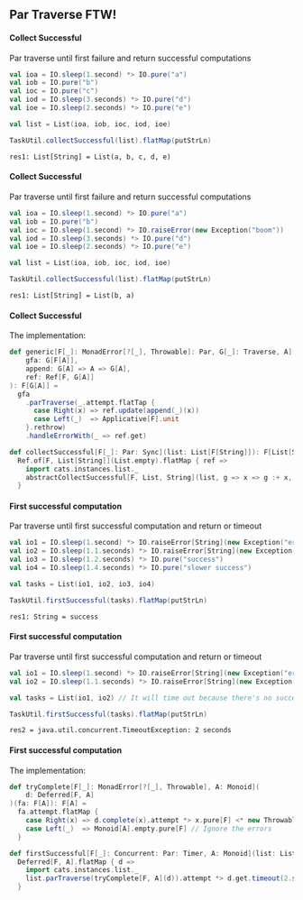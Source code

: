 ## Par Traverse FTW!

#### Collect Successful

Par traverse until first failure and return successful computations

```scala
val ioa = IO.sleep(1.second) *> IO.pure("a")
val iob = IO.pure("b")
val ioc = IO.pure("c")
val iod = IO.sleep(3.seconds) *> IO.pure("d")
val ioe = IO.sleep(2.seconds) *> IO.pure("e")

val list = List(ioa, iob, ioc, iod, ioe)

TaskUtil.collectSuccessful(list).flatMap(putStrLn)
```

```
res1: List[String] = List(a, b, c, d, e)
```


#### Collect Successful

Par traverse until first failure and return successful computations

```scala
val ioa = IO.sleep(1.second) *> IO.pure("a")
val iob = IO.pure("b")
val ioc = IO.sleep(1.second) *> IO.raiseError(new Exception("boom"))
val iod = IO.sleep(3.seconds) *> IO.pure("d")
val ioe = IO.sleep(2.seconds) *> IO.pure("e")

val list = List(ioa, iob, ioc, iod, ioe)

TaskUtil.collectSuccessful(list).flatMap(putStrLn)
```

```
res1: List[String] = List(b, a)
```


#### Collect Successful

The implementation:

```scala
def generic[F[_]: MonadError[?[_], Throwable]: Par, G[_]: Traverse, A](
    gfa: G[F[A]],
    append: G[A] => A => G[A],
    ref: Ref[F, G[A]]
): F[G[A]] =
  gfa
    .parTraverse(_.attempt.flatTap {
      case Right(x) => ref.update(append(_)(x))
      case Left(_)  => Applicative[F].unit
    }.rethrow)
    .handleErrorWith(_ => ref.get)

def collectSuccessful[F[_]: Par: Sync](list: List[F[String]]): F[List[String]] =
  Ref.of[F, List[String]](List.empty).flatMap { ref =>
    import cats.instances.list._
    abstractCollectSuccessful[F, List, String](list, g => x => g :+ x, ref)
  }
```


#### First successful computation

Par traverse until first successful computation and return or timeout

```scala
val io1 = IO.sleep(1.second) *> IO.raiseError[String](new Exception("error 1"))
val io2 = IO.sleep(1.1.seconds) *> IO.raiseError[String](new Exception("error 2"))
val io3 = IO.sleep(1.2.seconds) *> IO.pure("success")
val io4 = IO.sleep(1.4.seconds) *> IO.pure("slower success")

val tasks = List(io1, io2, io3, io4)

TaskUtil.firstSuccessful(tasks).flatMap(putStrLn)
```

```
res1: String = success
```


#### First successful computation

Par traverse until first successful computation and return or timeout

```scala
val io1 = IO.sleep(1.second) *> IO.raiseError[String](new Exception("error 1"))
val io2 = IO.sleep(1.1.seconds) *> IO.raiseError[String](new Exception("error 2"))

val tasks = List(io1, io2) // It will time out because there's no successful value

TaskUtil.firstSuccessful(tasks).flatMap(putStrLn)
```

```
res2 = java.util.concurrent.TimeoutException: 2 seconds
```


#### First successful computation

The implementation:

```scala
def tryComplete[F[_]: MonadError[?[_], Throwable], A: Monoid](
    d: Deferred[F, A]
)(fa: F[A]): F[A] =
  fa.attempt.flatMap {
    case Right(x) => d.complete(x).attempt *> x.pure[F] <* new Throwable().raiseError
    case Left(_)  => Monoid[A].empty.pure[F] // Ignore the errors
  }

def firstSuccessful[F[_]: Concurrent: Par: Timer, A: Monoid](list: List[F[A]]): F[A] =
  Deferred[F, A].flatMap { d =>
    import cats.instances.list._
    list.parTraverse(tryComplete[F, A](d)).attempt *> d.get.timeout(2.seconds)
  }
```
